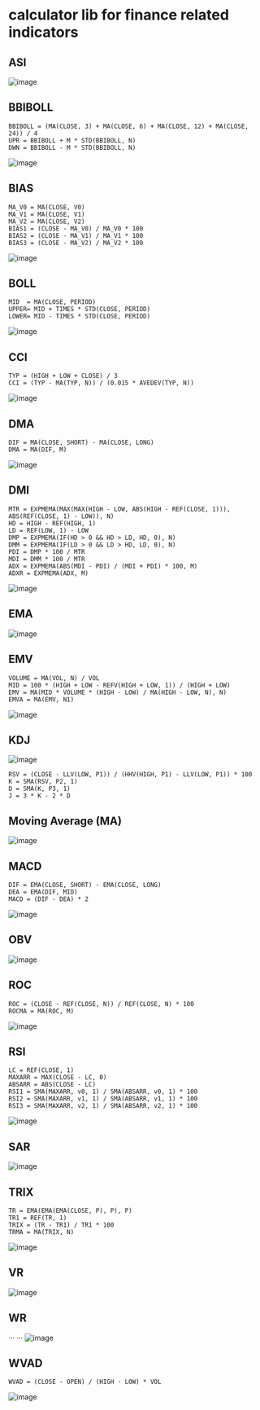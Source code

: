 # calculator lib for finance related indicators

## ASI
![image](./img/asi.png)



## BBIBOLL
```
BBIBOLL = (MA(CLOSE, 3) + MA(CLOSE, 6) + MA(CLOSE, 12) + MA(CLOSE, 24)) / 4
UPR = BBIBOLL + M * STD(BBIBOLL, N)
DWN = BBIBOLL - M * STD(BBIBOLL, N)
```
![image](./img/bbiboll.png)



## BIAS
```
MA_V0 = MA(CLOSE, V0)
MA_V1 = MA(CLOSE, V1)
MA_V2 = MA(CLOSE, V2)
BIAS1 = (CLOSE - MA_V0) / MA_V0 * 100
BIAS2 = (CLOSE - MA_V1) / MA_V1 * 100
BIAS3 = (CLOSE - MA_V2) / MA_V2 * 100
```
![image](./img/bias.png)



## BOLL
```
MID  = MA(CLOSE, PERIOD)
UPPER= MID + TIMES * STD(CLOSE, PERIOD)
LOWER= MID - TIMES * STD(CLOSE, PERIOD)
```
![image](./img/boll.png)



## CCI
```
TYP = (HIGH + LOW + CLOSE) / 3
CCI = (TYP - MA(TYP, N)) / (0.015 * AVEDEV(TYP, N))
```
![image](./img/cci.png)



## DMA
```
DIF = MA(CLOSE, SHORT) - MA(CLOSE, LONG)
DMA = MA(DIF, M)
```
![image](./img/dma.png)



## DMI
```
MTR = EXPMEMA(MAX(MAX(HIGH - LOW, ABS(HIGH - REF(CLOSE, 1))), ABS(REF(CLOSE, 1) - LOW)), N)
HD = HIGH - REF(HIGH, 1)
LD = REF(LOW, 1) - LOW
DMP = EXPMEMA(IF(HD > 0 && HD > LD, HD, 0), N)
DMM = EXPMEMA(IF(LD > 0 && LD > HD, LD, 0), N)
PDI = DMP * 100 / MTR
MDI = DMM * 100 / MTR
ADX = EXPMEMA(ABS(MDI - PDI) / (MDI + PDI) * 100, M)
ADXR = EXPMEMA(ADX, M)
```
![image](./img/dmi.png)



## EMA
![image](./img/ema.png)



## EMV
```
VOLUME = MA(VOL, N) / VOL
MID = 100 * (HIGH + LOW - REFV(HIGH + LOW, 1)) / (HIGH + LOW)
EMV = MA(MID * VOLUME * (HIGH - LOW) / MA(HIGH - LOW, N), N)
EMVA = MA(EMV, N1)
```
![image](./img/emv.jpg)



## KDJ
![image](./img/kdj.jpg)
```
RSV = (CLOSE - LLV(LOW, P1)) / (HHV(HIGH, P1) - LLV(LOW, P1)) * 100
K = SMA(RSV, P2, 1)
D = SMA(K, P3, 1)
J = 3 * K - 2 * D
```



## Moving Average (MA)
![image](./img/ma.png)



## MACD
```
DIF = EMA(CLOSE, SHORT) - EMA(CLOSE, LONG)
DEA = EMA(DIF, MID)
MACD = (DIF - DEA) * 2
```
![image](./img/macd.jpg)



## OBV
![image](./img/obv.jpg)



## ROC
```
ROC = (CLOSE - REF(CLOSE, N)) / REF(CLOSE, N) * 100
ROCMA = MA(ROC, M)
```
![image](./img/roc.jpg)



## RSI
```
LC = REF(CLOSE, 1)
MAXARR = MAX(CLOSE - LC, 0)
ABSARR = ABS(CLOSE - LC)
RSI1 = SMA(MAXARR, v0, 1) / SMA(ABSARR, v0, 1) * 100
RSI2 = SMA(MAXARR, v1, 1) / SMA(ABSARR, v1, 1) * 100
RSI3 = SMA(MAXARR, v2, 1) / SMA(ABSARR, v2, 1) * 100
```
![image](./img/rsi.jpg)



## SAR
![image](./img/sar.jpg)



## TRIX
```
TR = EMA(EMA(EMA(CLOSE, P), P), P)
TR1 = REF(TR, 1)
TRIX = (TR - TR1) / TR1 * 100
TRMA = MA(TRIX, N)
```
![image](./img/trix.png)



## VR
![image](./img/vr.jpg)



## WR
···
···
![image](./img/wr.jpg)


## WVAD
```
WVAD = (CLOSE - OPEN) / (HIGH - LOW) * VOL
```
![image](./img/wvad.jpg)

